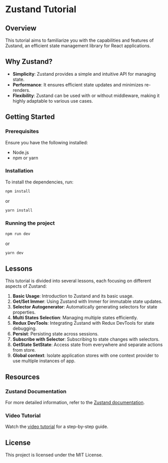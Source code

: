 # Zustand Tutorial

## Overview

This tutorial aims to familiarize you with the capabilities and features of Zustand, an efficient state management library for React applications.

## Why Zustand?

- **Simplicity**: Zustand provides a simple and intuitive API for managing state.
- **Performance**: It ensures efficient state updates and minimizes re-renders.
- **Flexibility**: Zustand can be used with or without middleware, making it highly adaptable to various use cases.

## Getting Started

### Prerequisites

Ensure you have the following installed:

- Node.js
- npm or yarn

### Installation

To install the dependencies, run:

```sh
npm install
```

or

```sh
yarn install
```

### Running the project

```sh
npm run dev
```

or

```sh
yarn dev
```

## Lessons

This tutorial is divided into several lessons, each focusing on different aspects of Zustand:

1. **Basic Usage**: Introduction to Zustand and its basic usage.
2. **Get/Set Immer**: Using Zustand with Immer for immutable state updates.
3. **Selector Autogenerator**: Automatically generating selectors for state properties.
4. **Multi States Selection**: Managing multiple states efficiently.
5. **Redux DevTools**: Integrating Zustand with Redux DevTools for state debugging.
6. **Persist**: Persisting state across sessions.
7. **Subscribe with Selector**: Subscribing to state changes with selectors.
8. **GetState SetState**: Access state from everywhere and separate actions from store.
9. **Global context**: Isolate application stores with one context provider to use multiple instances of app.

## Resources

### Zustand Documentation

For more detailed information, refer to the [Zustand documentation](https://github.com/pmndrs/zustand/tree/main/docs/guides).

### Video Tutorial

Watch the [video tutorial](https://www.youtube.com/watch?v=h0rQ73r8yag&list=PL1T-3Hf9FqXbH54aLLMWMpdn6OMa5TWOX) for a step-by-step guide.

## License

This project is licensed under the MIT License.
